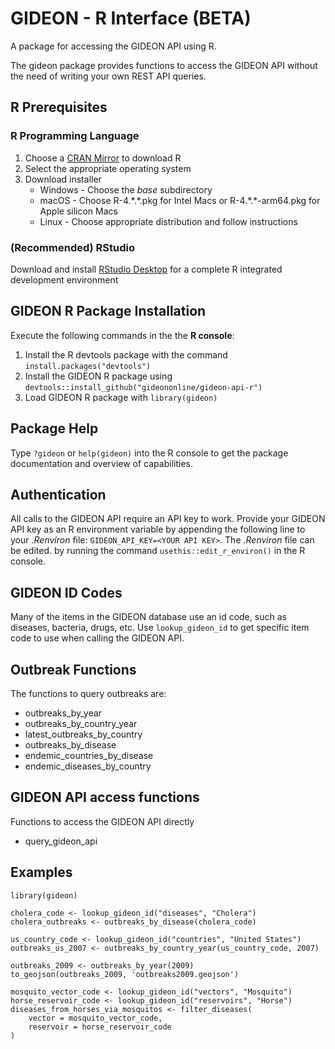 # GIDEON - R Interface (BETA)
A package for accessing the GIDEON API using R.

The gideon package provides functions to access the GIDEON API without the need of writing your own REST API queries.

## R Prerequisites
### R Programming Language
1. Choose a [CRAN Mirror](https://cran.r-project.org/mirrors.html) to download R
2. Select the appropriate operating system
3. Download installer
    * Windows - Choose the *base* subdirectory
    * macOS - Choose R-4.\*.\*.pkg for Intel Macs or R-4.\*.\*-arm64.pkg for Apple silicon Macs
    * Linux - Choose appropriate distribution and follow instructions
### (Recommended) RStudio
Download and install [RStudio Desktop](https://www.rstudio.com/products/rstudio/#rstudio-desktop) for a complete R integrated development environment

## GIDEON R Package Installation
Execute the following commands in the the **R console**:

1. Install the R devtools package with the command `install.packages("devtools")`
2. Install the GIDEON R package using `devtools::install_github("gideononline/gideon-api-r")`
3. Load GIDEON R package with `library(gideon)`

## Package Help
Type `?gideon` or `help(gideon)` into the R console to get the package documentation and overview of capabilities.

## Authentication
All calls to the GIDEON API require an API key to work.
Provide your GIDEON API key as an R environment variable by appending the following line to your *.Renviron* file: `GIDEON_API_KEY=<YOUR API KEY>`.
The *.Renviron* file can be edited. by running the command `usethis::edit_r_environ()` in the R console.

## GIDEON ID Codes
Many of the items in the GIDEON database use an id code, such as diseases, bacteria, drugs, etc.
Use `lookup_gideon_id` to get specific item code to use when calling the GIDEON API.

## Outbreak Functions
The functions to query outbreaks are:

* outbreaks_by_year
* outbreaks_by_country_year
* latest_outbreaks_by_country
* outbreaks_by_disease
* endemic_countries_by_disease
* endemic_diseases_by_country
 
## GIDEON API access functions
Functions to access the GIDEON API directly

*  query_gideon_api

## Examples
```
library(gideon)

cholera_code <- lookup_gideon_id("diseases", "Cholera")
cholera_outbreaks <- outbreaks_by_disease(cholera_code)

us_country_code <- lookup_gideon_id("countries", "United States")
outbreaks_us_2007 <- outbreaks_by_country_year(us_country_code, 2007)

outbreaks_2009 <- outbreaks_by_year(2009)
to_geojson(outbreaks_2009, 'outbreaks2009.geojson')

mosquito_vector_code <- lookup_gideon_id("vectors", "Mosquito")
horse_reservoir_code <- lookup_gideon_id("reservoirs", "Horse")
diseases_from_horses_via_mosquitos <- filter_diseases(
    vector = mosquito_vector_code,
    reservoir = horse_reservoir_code
)
```

